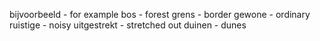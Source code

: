 bijvoorbeeld - for example
bos - forest
grens - border
gewone - ordinary 
ruistige - noisy
uitgestrekt - stretched out
duinen - dunes
